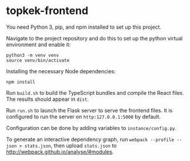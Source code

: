 # topkek-frontend

You need Python 3, pip, and npm installed to set up this project.

Navigate to the project repository and do this to set up the python virtual environment and enable it:

```
python3 -m venv venv
source venv/bin/activate
```

Installing the necessary Node dependencies:

```
npm install
```

Run `build.sh` to build the TypeScript bundles and compile the React files. The results should appear in `dist`.

Run `run.sh` to launch the Flask server to serve the frontend files. It is configured to run the server on `http:127.0.0.1:5000` by default.

Configuration can be done by adding variables to `instance/config.py`.

To generate an interactive dependency graph, run `webpack --profile --json > stats.json`, then upload `stats.json` to http://webpack.github.io/analyse/#modules. 
